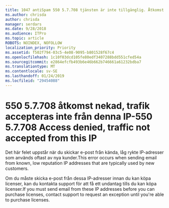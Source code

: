 ```yaml
---
title: 1047 antiSpam 550 5.7.708 tjänsten är inte tillgänglig. Åtkomst nekad, inte accepteras från denna IP-trafik
ms.author: chrisda
author: chrisda
manager: serdars
ms.date: 9/28/2018
ms.audience: ITPro
ms.topic: article
ROBOTS: NOINDEX, NOFOLLOW
localization_priority: Priority
ms.assetid: f502f794-03c5-4e08-9095-b801528f67c4
ms.openlocfilehash: 1c10f03dcd105fe80edf3407288bdd551cfed54a
ms.sourcegitcommit: e2864efcfb493b6e46b662b746661a61232bdba7
ms.translationtype: MT
ms.contentlocale: sv-SE
ms.lasthandoff: 01/24/2019
ms.locfileid: "29454088"
---
```

# <a name="550-57708-access-denied-traffic-not-accepted-from-this-ip"></a><span data-ttu-id="d5412-103">550 5.7.708 åtkomst nekad, trafik accepteras inte från denna IP-</span><span class="sxs-lookup"><span data-stu-id="d5412-103">550 5.7.708 Access denied, traffic not accepted from this IP</span></span>

<span data-ttu-id="d5412-104">Det här felet uppstår när du skickar e-post från kända, låg rykte IP-adresser som används oftast av nya kunder.</span><span class="sxs-lookup"><span data-stu-id="d5412-104">This error occurs when sending email from known, low reputation IP addresses that are typically used by new customers.</span></span>
  
<span data-ttu-id="d5412-105">Om du måste skicka e-post från dessa IP-adresser innan du kan köpa licenser, kan du kontakta support för att få ett undantag tills du kan köpa licenser.</span><span class="sxs-lookup"><span data-stu-id="d5412-105">If you must send email from these IP addresses before you can purchase licenses, contact support to request an exception until you're able to purchase licenses.</span></span>
  

